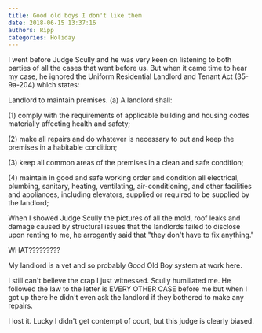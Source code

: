 ```yaml
---
title: Good old boys I don't like them
date: 2018-06-15 13:37:16
authors: Ripp
categories: Holiday
---
```


 I went before Judge Scully and he was very keen on listening to both parties of all the cases that went before us. But when it came time to hear my case, he ignored the Uniform Residential Landlord and Tenant Act (35-9a-204) which states:

Landlord to maintain premises.
(a) A landlord shall:

(1) comply with the requirements of applicable building and housing codes materially affecting health and safety;

(2) make all repairs and do whatever is necessary to put and keep the premises in a habitable condition;

(3) keep all common areas of the premises in a clean and safe condition;

(4) maintain in good and safe working order and condition all electrical, plumbing, sanitary, heating, ventilating, air-conditioning, and other facilities and appliances, including elevators, supplied or required to be supplied by the landlord;

When I showed Judge Scully the pictures of all the mold, roof leaks and damage caused by structural issues that the landlords failed to disclose upon renting to me, he arrogantly said that "they don't have to fix anything." 

WHAT?????????

My landlord is a vet and so probably Good Old Boy system at work here. 

I still can't believe the crap I just witnessed. Scully humiliated me. He followed the law to the letter is EVERY OTHER CASE before me but when I got up there he didn't even ask the landlord if they bothered to make any repairs. 

I lost it. Lucky I didn't get contempt of court, but this judge is clearly biased.